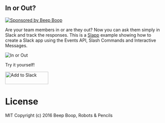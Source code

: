 In or Out?
----------

[![Sponsored by Beep Boop](https://img.shields.io/badge/%E2%9D%A4%EF%B8%8F_sponsored_by-%E2%9C%A8_Beep_Boop_%E2%9C%A8-FB6CBE.svg)](https://beeboophq.com)

Are your team members in or are they out? Now you can ask them simply in Slack and track the responses.
This is a [Slapp](https://github.com/BeepBoopHQ/slapp) example showing how to create a Slack app using the Events API, Slash Commands and Interactive Messages.  

![In or Out](https://beepboophq.storage.googleapis.com/ecf859cec6830b414c7cab411b80168702373f5a1d44bed41c49c14c76b704c9)

Try it yourself!

<a href='https://beepboophq.com/api/slack/auth/add-to-slack/90644ec769634755806c2f06c67b5b86'><img alt='Add to Slack' height='40' width='139' src='https://platform.slack-edge.com/img/add_to_slack.png' srcset='https://platform.slack-edge.com/img/add_to_slack.png 1x, https://platform.slack-edge.com/img/add_to_slack@2x.png 2x' /></a>



# License
MIT Copyright (c) 2016 Beep Boop, Robots & Pencils
